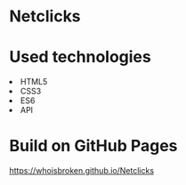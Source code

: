 # Netclicks
# Used technologies
<li>HTML5</li>
<li>CSS3</li>
<li>ES6</li>
<li>API</li>

# Build on GitHub Pages
<https://whoisbroken.github.io/Netclicks>
